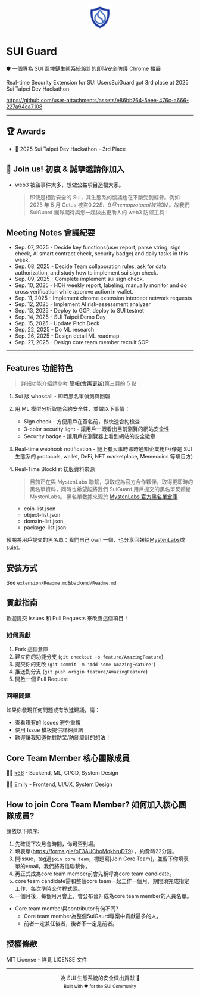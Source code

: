 <div align="center">
  <img src="extension/icons/logo16.png" alt="SUI Guard Logo" width="64" height="64">
</div>

# SUI Guard

🛡️ 一個專為 SUI 區塊鏈生態系統設計的即時安全防護 Chrome 擴展

Real-time Security Extension for SUI UsersSuiGuard got 3rd place at 2025 Sui Taipei Dev Hackathon

https://github.com/user-attachments/assets/e86bb764-5eee-476c-a666-227a94ca7108

---

## 🏆 Awards

- 🥉 2025 Sui Taipei Dev Hackathon - 3rd Place

## 🚀 Join us! 初衷 & 誠摯邀請你加入

- web3 被盜事件太多，想做公益項目造福大家。
  > 即使是相對安全的 Sui，其生態系的協議也在不斷受到威脅。例如 2025 年 5 月 Cetus 被盜$0.22B、9 月 nemo protocol 被盜$3M。故我們 SuiGuard 團隊期待與您一起做出更助人的 web3 防禦工具！

## Meeting Notes 會議紀要

- Sep. 07, 2025 - Decide key functions(user report, parse string, sign check, AI smart contract check, security badge) and daily tasks in this week.
- Sep. 08, 2025 - Decide Team collaboration rules, ask for data authorization, and study how to implement sui sign check.
- Sep. 09, 2025 - Complete implement sui sign check.
- Sep. 10, 2025 - HOH weekly report, labeling, manually monitor and do cross verification while approve action in wallet.
- Sep. 11, 2025 - Implement chrome extension intercept network requests
- Sep. 12, 2025 - Implement AI risk-assessment analyzer
- Sep. 13, 2025 - Deploy to GCP, deploy to SUI testnet
- Sep. 14, 2025 - SUI Taipei Demo Day
- Sep. 15, 2025 - Update Pitch Deck
- Sep. 22, 2025 - Do ML research
- Sep. 26, 2025 - Design detail ML roadmap
- Sep. 27, 2025 - Design core team member recruit  SOP

---

## Features 功能特色

> 詳細功能介紹請參考 [簡報(會再更新)](https://github.com/k66inthesky/suiguard/tree/main/docs)第三頁的 5 點：

1. Sui 版 whoscall - 即時黑名單偵測與回報
2. 用 ML 模型分析智能合約安全性，並做以下事情：
   - Sign check - 方便用戶在簽名前，做快速合約檢查
   - 3-color security light - 讓用戶一眼看出目前瀏覽的網站安全性
   - Security badge - 讓用戶在瀏覽器上看到網站的安全徽章
3. Real-time webhook notification - 鏈上有大事時即時通知企業用戶(像是 SUI 生態系的 protocols, wallet, DeFi, NFT marketplace, Memecoins 等項目方)

4. Real-Time Blocklist 初版資料來源

   > 目前正在與 MystenLabs 聯繫，爭取成為官方合作夥伴，取得更即時的黑名單資料，同時也希望能將我們 SuiGuard 用戶提交的黑名單反饋給 MystenLabs。
   > 黑名單數據來源於 [MystenLabs 官方黑名單倉庫](https://github.com/MystenLabs/wallet_blocklist)

   - coin-list.json
   - object-list.json
   - domain-list.json
   - package-list.json

預期將用戶提交的黑名單：我們自己 own 一個，也分享回報給[MystenLabs](https://github.com/MystenLabs/wallet_blocklist)或[suiet](https://github.com/suiet/guardians)。

## 安裝方式

See `extension/Readme.md`&`backend/Readme.md`

## 貢獻指南

歡迎提交 Issues 和 Pull Requests 來改善這個項目！

### 如何貢獻

1. Fork 這個倉庫
2. 建立你的功能分支 (`git checkout -b feature/AmazingFeature`)
3. 提交你的更改 (`git commit -m 'Add some AmazingFeature'`)
4. 推送到分支 (`git push origin feature/AmazingFeature`)
5. 開啟一個 Pull Request

### 回報問題

如果你發現任何問題或有改進建議，請：

- 查看現有的 Issues 避免重複
- 使用 Issue 模板提供詳細資訊
- 歡迎讓我知道你對防呆/防亂設計的想法！

## Core Team Member 核心團隊成員

👨‍💻 [k66](https://github.com/k66inthesky) - Backend, ML, CI/CD, System Design

👨‍💻 [Emily](https://github.com/lienweb) - Frontend, UI/UX, System Design


## How to join Core Team Member? 如何加入核心團隊成員?
請依以下順序:
1. 先確認下次月會時間，你可否到場。
2. 填表單(https://forms.gle/oE3AUChoMqkhruD79) ，約費時22分鐘。
3. 開issue，tag選`join core team`，標題寫[Join Core Team]，並留下你填表單的email，我們將寄信聯繫你。
4. 再正式成為core team member前會先稱呼為core team candidate。
5. core team candidate需和整個core team一起工作一個月，期間須完成指定工作、每次準時交付程式碼。
6. 一個月後，每個月月會上，會公布晉升成為core team member的人員名單。

+ Core team member與contributor有何不同?
  + Core team member為整個SuiGaurd專案中貢獻最多的人。 
  + 前者一定兼任後者，後者不一定是前者。
  

## 授權條款

MIT License - 詳見 LICENSE 文件

---

<div align="center">
  為 SUI 生態系統的安全做出貢獻 🚀
  <br>
  <sub>Built with ❤️ for the SUI Community</sub>
</div>
